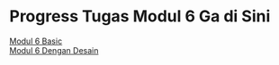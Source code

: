 # Progress Tugas Modul 6 Ga di Sini

[Modul 6 Basic](https://github.com/RadyaI/Modul6pbo_temp/tree/master/src/main/java/com/praktikum)</br>
[Modul 6 Dengan Desain](https://github.com/RadyaI/PBO_H_Radya_370_PART-2/tree/master/src/main/java/com/praktikum)
